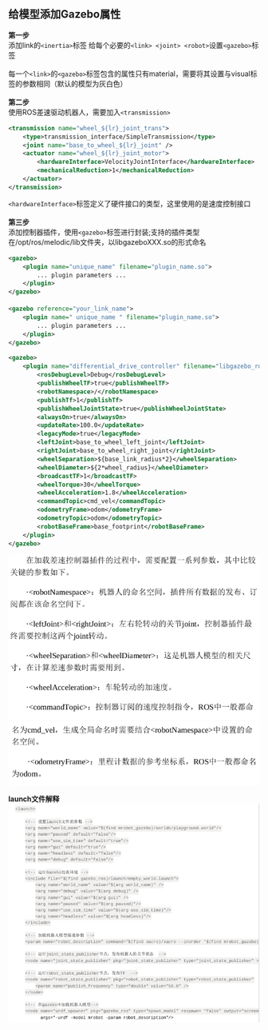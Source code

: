 ## 给模型添加Gazebo属性
**第一步**\
添加link的``<inertia>``标签
给每个必要的``<link> <joint> <robot>``设置``<gazebo>``标签\
\
每一个``<link>``的``<gazebo>``标签包含的属性只有material，需要将其设置与visual标签的参数相同（默认的模型为灰白色）\
\
**第二步**\
使用ROS差速驱动机器人，需要加入``<transmission>``

```xml
<transmission name="wheel_${lr}_joint_trans">
    <type>transmission_interface/SimpleTransmission</type>
    <joint name="base_to_wheel_${lr}_joint" />
    <actuator name="wheel_${lr}_joint_motor">
        <hardwareInterface>VelocityJointInterface</hardwareInterface>
        <mechanicalReduction>1</mechanicalReduction>
    </actuator>
</transmission>
```
``<hardwareInterface>``标签定义了硬件接口的类型，这里使用的是速度控制接口\
\
**第三步**\
添加控制器插件，使用``<gazebo>``标签进行封装;支持的插件类型在/opt/ros/melodic/lib文件夹，以libgazeboXXX.so的形式命名
```xml
<gazebo>
    <plugin name="unique_name" filename="plugin_name.so">
        ... plugin parameters ...
    </plugin>
</gazebo>

<gazebo reference="your_link_name">
    <plugin name=" unique_name " filename="plugin_name.so">
        ... plugin parameters ...
    </plugin>
</gazebo>
```

```xml
<gazebo>
    <plugin name="differential_drive_controller" filename="libgazebo_ros_diff_drive.so">
        <rosDebugLevel>Debug</rosDebugLevel>
        <publishWheelTF>true</publishWheelTF>
        <robotNamespace>/</robotNamespace>
        <publishTf>1</publishTf>
        <publishWheelJointState>true</publishWheelJointState>
        <alwaysOn>true</alwaysOn>
        <updateRate>100.0</updateRate>
        <legacyMode>true</legacyMode>
        <leftJoint>base_to_wheel_left_joint</leftJoint>
        <rightJoint>base_to_wheel_right_joint</rightJoint>
        <wheelSeparation>${base_link_radius*2}</wheelSeparation>
        <wheelDiameter>${2*wheel_radius}</wheelDiameter>
        <broadcastTF>1</broadcastTF>
        <wheelTorque>30</wheelTorque>
        <wheelAcceleration>1.8</wheelAcceleration>
        <commandTopic>cmd_vel</commandTopic>
        <odometryFrame>odom</odometryFrame>
        <odometryTopic>odom</odometryTopic>
        <robotBaseFrame>base_footprint</robotBaseFrame>
    </plugin>
</gazebo>
```
![para](../mrobot_gazebo/pic/paras.png)
![paras](../../src/mrobot_gazebo/pic/paras-2.png)

**launch文件解释**
![launchfile](pic/launchfile.png)